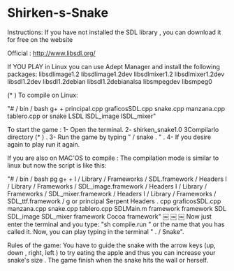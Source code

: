 Shirken-s-Snake
===============
Instructions:
If you have not installed the SDL library , you can download it for free on the website

Official : http://www.libsdl.org/

If YOU PLAY in Linux you can use Adept Manager and install the following packages: 
libsdlimage1.2 libsdlimage1.2dev libsdlmixer1.2 libsdlmixer1.2dev libsdl1.2dev libsdl1.2debian libsdl1.2debianalsa libsmpegdev libsmpeg0

(* ) To compile on Linux:

"# / bin / bash
g+ + principal.cpp graficosSDL.cpp snake.cpp manzana.cpp tablero.cpp or snake LSDL lSDL_image lSDL_mixer"

To start the game : 
1- Open the terminal.
2- shirken_snake1.0 3Compilarlo directory (* ) .
3- Run the game by typing " / snake . " . 
4- If you desire again to play run it again.


If you are also on MAC'OS to compile :
The compilation mode is similar to linux but now the script is like this:

"# / bin / bash
pg g+ + I / Library / Frameworks / SDL.framework / Headers I / Library / Frameworks / SDL_image.framework / Headers I / Library / Frameworks / SDL_mixer.framework / Headers I / Library / Frameworks / SDL_ttf.framework / g or principal Serpent Headers . cpp graficosSDL.cpp manzana.cpp snake.cpp tablero.cpp SDLMain.m framework framework SDL SDL_image SDL_mixer framework Cocoa framework"
￼ ￼ ￼
Now just enter the terminal and you type: "sh compile.run " or the name that you has called it.
Now, you can play typing in the terminal " . / Snake".

Rules of the game:
You have to guide the snake with the arrow keys (up, down , right, left ) to try eating the apple and thus you can increase your snake's size . The game finish when the snake hits the wall or herself.
